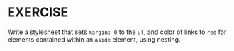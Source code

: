 # EXERCISE

Write a stylesheet that sets `margin: 0` to the `ul`, and color of links to `red` for elements contained within an `aside` element, using nesting.
